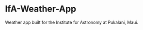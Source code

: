 IfA-Weather-App
===============

Weather app built for the Institute for Astronomy at Pukalani, Maui.
